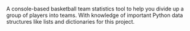 A console-based basketball team statistics tool to help you divide up a group of players into teams. With knowledge of important Python data structures like lists and dictionaries for this project. 
